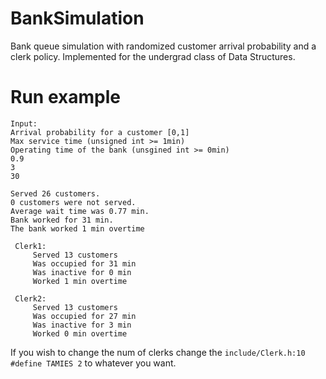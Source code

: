 # BankSimulation

Bank queue simulation with randomized customer arrival probability and a clerk policy. Implemented for the undergrad class of Data Structures.

# Run example
```
Input:
Arrival probability for a customer [0,1]
Max service time (unsigned int >= 1min)
Operating time of the bank (unsgined int >= 0min)
0.9
3
30

Served 26 customers.
0 customers were not served.
Average wait time was 0.77 min.
Bank worked for 31 min.
The bank worked 1 min overtime

 Clerk1:
	 Served 13 customers
	 Was occupied for 31 min
	 Was inactive for 0 min
	 Worked 1 min overtime

 Clerk2:
	 Served 13 customers
	 Was occupied for 27 min
	 Was inactive for 3 min
	 Worked 0 min overtime
```
If you wish to change the num of clerks change the
```include/Clerk.h:10 #define TAMIES 2``` 
to whatever you want.
